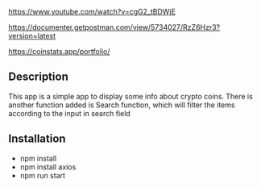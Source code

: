https://www.youtube.com/watch?v=cgG2_tBDWjE

https://documenter.getpostman.com/view/5734027/RzZ6Hzr3?version=latest

https://coinstats.app/portfolio/

## Description

This app is a simple app to display some info about crypto coins. There is another function added is Search function, which will filter the items according to the input in search field

## Installation

- npm install
- npm install axios
- npm run start
